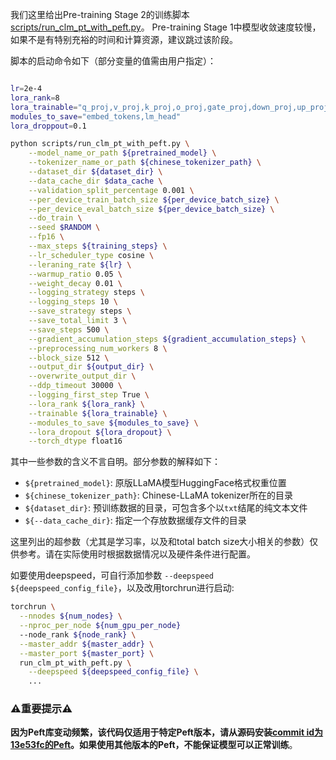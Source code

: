 我们这里给出Pre-training Stage 2的训练脚本[scripts/run_clm_pt_with_peft.py](https://github.com/ymcui/Chinese-LLaMA-Alpaca/blob/main/scripts/run_clm_pt_with_peft.py)。
Pre-training Stage 1中模型收敛速度较慢，如果不是有特别充裕的时间和计算资源，建议跳过该阶段。

脚本的启动命令如下（部分变量的值需由用户指定）：

```bash

lr=2e-4
lora_rank=8
lora_trainable="q_proj,v_proj,k_proj,o_proj,gate_proj,down_proj,up_proj"
modules_to_save="embed_tokens,lm_head"
lora_droppout=0.1

python scripts/run_clm_pt_with_peft.py \
    --model_name_or_path ${pretrained_model} \
    --tokenizer_name_or_path ${chinese_tokenizer_path} \
    --dataset_dir ${dataset_dir} \
    --data_cache_dir $data_cache \
    --validation_split_percentage 0.001 \
    --per_device_train_batch_size ${per_device_batch_size} \
    --per_device_eval_batch_size ${per_device_batch_size} \
    --do_train \
    --seed $RANDOM \
    --fp16 \
    --max_steps ${training_steps} \
    --lr_scheduler_type cosine \
    --leraning_rate ${lr} \
    --warmup_ratio 0.05 \
    --weight_decay 0.01 \
    --logging_strategy steps \
    --logging_steps 10 \
    --save_strategy steps \
    --save_total_limit 3 \
    --save_steps 500 \
    --gradient_accumulation_steps ${gradient_accumulation_steps} \
    --preprocessing_num_workers 8 \
    --block_size 512 \
    --output_dir ${output_dir} \
    --overwrite_output_dir \
    --ddp_timeout 30000 \
    --logging_first_step True \
    --lora_rank ${lora_rank} \
    --trainable ${lora_trainable} \
    --modules_to_save ${modules_to_save} \
    --lora_dropout ${lora_dropout} \
    --torch_dtype float16
```

其中一些参数的含义不言自明。部分参数的解释如下：
* `${pretrained_model}`: 原版LLaMA模型HuggingFace格式权重位置
* `${chinese_tokenizer_path}`: Chinese-LLaMA tokenizer所在的目录
* `${dataset_dir}`: 预训练数据的目录，可包含多个以`txt`结尾的纯文本文件
* `${--data_cache_dir}`: 指定一个存放数据缓存文件的目录


这里列出的超参数（尤其是学习率，以及和total batch size大小相关的参数）仅供参考。请在实际使用时根据数据情况以及硬件条件进行配置。

如要使用deepspeed，可自行添加参数 `--deepspeed ${deepspeed_config_file}`，以及改用torchrun进行启动:
```bash
torchrun \
  --nnodes ${num_nodes} \
  --nproc_per_node ${num_gpu_per_node} 
  --node_rank ${node_rank} \
  --master_addr ${master_addr} \
  --master_port ${master_port} \
  run_clm_pt_with_peft.py \
    --deepspeed ${deepspeed_config_file} \
    ...
```


### ⚠️重要提示⚠️

**因为Peft库变动频繁，该代码仅适用于特定Peft版本，请从源码安装[commit id为13e53fc的Peft](https://github.com/huggingface/peft/tree/13e53fc)。如果使用其他版本的Peft，不能保证模型可以正常训练**。


